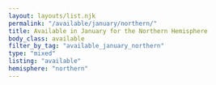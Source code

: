 ```yaml
---
layout: layouts/list.njk
permalink: "/available/january/northern/"
title: Available in January for the Northern Hemisphere
body_class: available
filter_by_tag: "available_january_northern"
type: "mixed"
listing: "available"
hemisphere: "northern"
---
```

